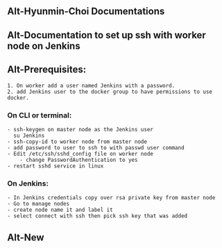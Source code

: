 Alt-Hyunmin-Choi Documentations
-
Alt-Documentation to set up ssh with worker node on Jenkins
--
Alt-Prerequisites:
--
 	1. On worker add a user named Jenkins with a password.
	2. add Jenkins user to the docker group to have permissions to use docker.
       
### On CLI or terminal:
	- ssh-keygen on master node as the Jenkins user
	  su Jenkins
	- ssh-copy-id to worker node from master node
	- add password to user to ssh to with passwd user command
	- Edit /etc/ssh/sshd_config file on worker node
		- change PasswordAuthentication to yes
	- restart sshd service in linux
### On Jenkins:
	- In Jenkins credentials copy over rsa private key from master node  
	- Go to manage nodes 
	- create node name it and label it 
	- select connect with ssh then pick ssh key that was added 
	
Alt-New
---

